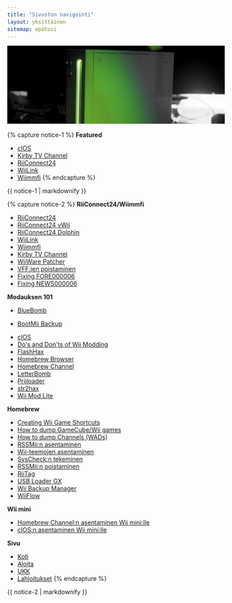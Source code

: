 ```yaml
---
title: "Sivuston navigointi"
layout: yksittäinen
sitemap: epätosi
---
```


![WiiTutorials](/images/WiiTutorials.jpg)

{% capture notice-1 %}
**Featured**

+ [cIOS](cios)
+ [Kirby TV Channel](kirby-tv)
+ [RiiConnect24](riiconnect24)
+ [WiiLink](wiilink)
+ [Wiimmfi](wiimmfi)
{% endcapture %}
<div class="notice--info">{{ notice-1 | markdownify }}</div>

{% capture notice-2 %}
**RiiConnect24/Wiimmfi**
+ [RiiConnect24](riiconnect24)
+ [RiiConnect24 vWii](riiconnect24-vwii)
+ [RiiConnect24 Dolphin](riiconnect24-dolphin)
+ [WiiLink](wiilink)
+ [Wiimmfi](wiimmfi)
+ [Kirby TV Channel](kirby-tv)
+ [WiiWare Patcher](wiiwarepatcher)
+ [VFF:ien poistaminen](deleting-vffs)
+ [Fixing FORE000006](riiconnect24-batteryfix)
+ [Fixing NEWS000006](news000006)

**Modauksen 101**
+ [BlueBomb](bluebomb)
* [BootMii Backup](bootmii)
+ [cIOS](cios)
+ [Do's and Don'ts of Wii Modding](dosanddonts)
+ [FlashHax](flashhax)
+ [Homebrew Browser](hbb)
+ [Homebrew Channel](hbc)
+ [LetterBomb](letterbomb)
+ [Priiloader](priiloader)
+ [str2hax](str2hax)
+ [Wii Mod Lite](wiimodlite)

**Homebrew**
+ [Creating Wii Game Shortcuts](wiigsc)
+ [How to dump GameCube/Wii games](dump-games)
+ [How to dump Channels (WADs)](dump-wads)
+ [RSSMii:n asentaminen](rssmii)
+ [Wii-teemojen asentaminen](themes)
+ [SysCheck:n tekeminen](syscheck)
+ [RSSMii:n poistaminen](rssmii-remove)
+ [RiiTag](riitag)
+ [USB Loader GX](usbloadergx)
+ [Wii Backup Manager](wiibackupmanager)
+ [WiiFlow](wiiflow)

**Wii mini**
+ [Homebrew Channel:n asentaminen Wii mini:lle](hbc-mini)
+ [cIOS:n asentaminen Wii mini:lle](cios-mini)

**Sivu**
+ [Koti](/)
+ [Aloita](aloita)
+ [UKK](ukk)
+ [Lahjoitukset](donations)
{% endcapture %}
<div class="notice--primary">{{ notice-2 | markdownify }}</div>
